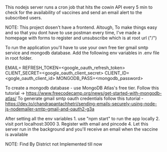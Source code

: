 This nodejs server runs a cron job that hits the cowin API every 5 min to check for the availability of vaccines and send an email alert to the subscribed users.

NOTE: This project dosen't have a frontend. Altough, To make things easy and so that you dont have to use postman every time, I've made a homepage with forms to register and unsubscribe which is at root url ("/")

To run the application you'll have to use your own free tier gmail smtp service and mongodb database.
Add the following env variables in .env file in root folder.

EMAIL=<email> REFRESH_TOKEN=<google_oauth_refresh_token> CLIENT_SECRET=<google_oauth_client_secret> CLIENT_ID=<gogle_oauth_client_id> MONGODB_PASS=<mongodb_password>

To create a mongodb database - use MongoDB Atlas's free tier. Follow this tutorial -> https://www.freecodecamp.org/news/get-started-with-mongodb-atlas/ 
To generate gmail smtp oauth credentials follow this tutorial - https://dev.to/chandrapantachhetri/sending-emails-securely-using-node-js-nodemailer-smtp-gmail-and-oauth2-g3a

After setting all the env variables 1. use "npm start" to run the app locally 2. visit port localhost:3000 3. Register with email and pincode 4. Let this server run in the background and you'll receive an email when the vaccine is available

NOTE: Find By District not Implemented till now
